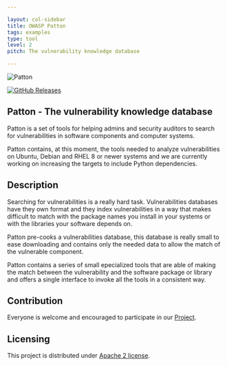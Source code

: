 ```yaml
---

layout: col-sidebar
title: OWASP Patton
tags: examples
type: tool
level: 2
pitch: The vulnerability knowledge database

---
```

![Patton](/assets/images/patton-logo.png)

[![GitHub Releases](https://img.shields.io/github/v/release/OWASP/Patton?include_prereleases)](https://github.com/OWASP/Patton/releases)

## Patton - The vulnerability knowledge database

Patton is a set of tools for helping admins and security auditors to search for
vulnerabilities in software components and computer systems.

Patton contains, at this moment, the tools needed to analyze vulnerabilities on
Ubuntu, Debian and RHEL 8 or newer systems and we are currently working on increasing the
targets to include Python dependencies.

## Description

Searching for vulnerabilities is a really hard task. Vulnerabilities databases
have they own format and they index vulnerabilities in a way that makes
difficult to match with the package names you install in your systems or with
the libraries your software depends on.

Patton pre-cooks a vulnerabilities database, this database is really small to
ease downloading and contains only the needed data to allow the match of the
vulnerable component.

Patton contains a series of small epecialized tools that are able of making the
match between the vulnerability and the software package or library and offers
a single interface to invoke all the tools in a consistent way.

## Contribution

Everyone is welcome and encouraged to participate in our [Project](https://github.com/OWASP/Patton).

## Licensing

This project is distributed under [Apache 2 license](https://github.com/OWASP/Patton/raw/master/LICENSE).

